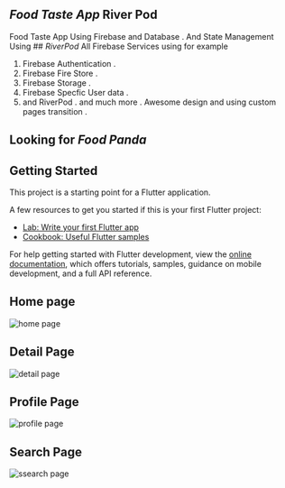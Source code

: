 ## *Food Taste App* River Pod 
Food Taste App Using Firebase and Database  .
And State Management Using    ## *RiverPod*
All Firebase Services using for example 
1) Firebase Authentication .
2) Firebase Fire Store .
3) Firebase Storage .
4) Firebase Specfic User data .
5) and RiverPod .
    and much more .
Awesome design and using custom pages transition . 
## Looking for *Food Panda* 

## Getting Started

This project is a starting point for a Flutter application.

A few resources to get you started if this is your first Flutter project:

- [Lab: Write your first Flutter app](https://docs.flutter.dev/get-started/codelab)
- [Cookbook: Useful Flutter samples](https://docs.flutter.dev/cookbook)

For help getting started with Flutter development, view the
[online documentation](https://docs.flutter.dev/), which offers tutorials,
samples, guidance on mobile development, and a full API reference.

## Home page
![home page](https://github.com/Muhammadjj/Flutter_Food_Taste_App/assets/135117937/f01dc5f4-456b-49cd-9a53-40fd054d5f3b)

## Detail Page 
![detail page](https://github.com/Muhammadjj/Flutter_Food_Taste_App/assets/135117937/24150d10-162d-4c42-917b-bf8718c1538b)

## Profile Page 
![profile page](https://github.com/Muhammadjj/Flutter_Food_Taste_App/assets/135117937/7ed04416-c472-4617-983a-d448bb7a26b3)

## Search Page 
![ssearch page](https://github.com/Muhammadjj/Flutter_Food_Taste_App/assets/135117937/281c3ea1-21ed-4556-9651-1c7c70087796)
